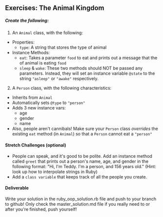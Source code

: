 ## Exercises: The Animal Kingdom

##### Create the following:

1. An `Animal` class, with the following:
  * Properties:
    * `type`: A string that stores the type of animal
  * Instance Methods:
    * `eat`: Takes a parameter `food` to eat and prints out a message that the <type> of animal is eating `food`
    * `sleep` & `wake`: These two methods should NOT be passed any parameters. Instead, they will set an instance variable `@state` to the string `"asleep"` or `"awake"` respectively.

2. A `Person` class, with the following characteristics:
  * Inherits from `Animal`
  * Automatically sets `@type` to `"person"`
  * Adds 3 new instance vars:
    * age
    * gender
    * name
  * Also, people aren't cannibals! Make sure your `Person` class *overrides* the existing `eat` method (in `Animal`) so that a `Person` cannot eat a `"person"`

#### Stretch Challenges (optional)

* People can speak, and it's good to be polite. Add an instance method called `greet` that prints out a person's name, age, and gender in the following format: "Hi, I'm Teddy. I'm a person, and 156 years old." (Hint: look up how to interpolate strings in Ruby)
* Add a `class variable` that keeps track of all the people you create.


#### Deliverable

Write your solution in the ruby_oop_solution.rb file and push to your branch to github! Only check the master_solution.md file if you really need to or after you're finished, push yourself!